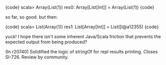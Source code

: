 {code}
 scala> Array(List(1))
 res0: Array[List[Int]] = Array(List(1))
{code}

so far, so good. but then:

{code}
 scala> List(Array(1))
 res1: List[Array[Int]] = List([I@a12355)
{code}

yuck! I hope there isn't some inherent Java/Scala friction that prevents the expected output from being produced?


(In r20740) Solidified the logic of stringOf for repl results printing.
Closes SI-726.  Review by community.
